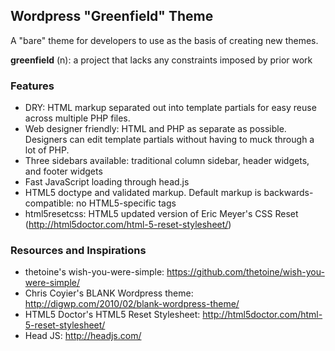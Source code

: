 ## Wordpress "Greenfield" Theme

A "bare" theme for developers to use as the basis of creating new themes.

**greenfield** (n): a project that lacks any constraints imposed by prior work

### Features

* DRY: HTML markup separated out into template partials for easy reuse across multiple PHP files.
* Web designer friendly: HTML and PHP as separate as possible. Designers can edit template partials without having to muck through a lot of PHP.
* Three sidebars available: traditional column sidebar, header widgets, and footer widgets
* Fast JavaScript loading through head.js
* HTML5 doctype and validated markup. Default markup is backwards-compatible: no HTML5-specific tags
* html5resetcss: HTML5 updated version of Eric Meyer's CSS Reset (http://html5doctor.com/html-5-reset-stylesheet/)

### Resources and Inspirations

* thetoine's wish-you-were-simple: https://github.com/thetoine/wish-you-were-simple/
* Chris Coyier's BLANK Wordpress theme: http://digwp.com/2010/02/blank-wordpress-theme/
* HTML5 Doctor's HTML5 Reset Stylesheet: http://html5doctor.com/html-5-reset-stylesheet/
* Head JS: http://headjs.com/
